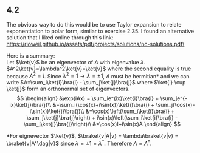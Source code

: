 ## 4.2

The obvious way to do this would be to use Taylor expansion to relate exponentiation to polar form, similar to exercise 2.35. I found an alternative solution that I liked online  through this link:\
 https://rioweil.github.io/assets/pdf/projects/solutions/nc-solutions.pdf\

Here is a summary:\
Let $\ket{v}$ be an eigenvector of $A$ with eigenvalue $\lambda$. $A^2\ket{v}=\lambda^2\ket{v}=\ket{v}$ where the second equality is true because $A^2=I$. Since $\lambda^2=1 \rightarrow \lambda=\pm 1$, $A$ must be hermitian* and we can write $A=\sum_i\ket{i}\bra{i} - \sum_j\ket{j}\bra{j}$ where $\ket{i} \cup \ket{j}$ form an orthonormal set of eigenvectors.
$$
\begin{align}
&\exp(iAx) = \sum_ie^{ix}\ket{i}\bra{i} + \sum_je^{-ix}\ket{j}\bra{j}\\
&=\sum_i(\cos(x)+i\sin(x))\ket{i}\bra{i} + \sum_j(\cos(x)-i\sin(x))\ket{j}\bra{j}\\
&=\cos(x)\left(\sum_i\ket{i}\bra{i} + \sum_j\ket{j}\bra{j}\right) + i\sin(x)\left(\sum_i\ket{i}\bra{i} - \sum_j\ket{j}\bra{j}\right)\\
&=\cos(x)I+i\sin(x)A
\end{align}
$$

\*For eignevector $\ket{v}$, $\braket{v|A|v} = \lambda\braket{v|v} = \braket{v|A^\dag|v}$ since $\lambda = \pm1=\lambda^*$. Therefore $A=A^\dag$.